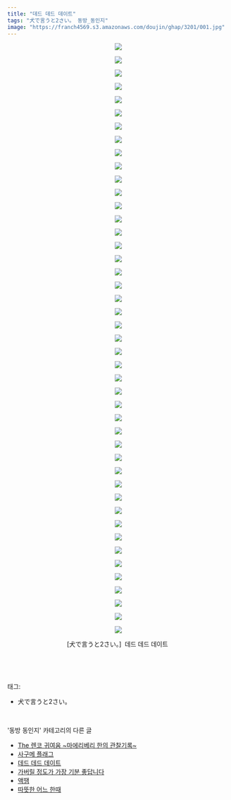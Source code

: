 ```yaml
---
title: "데드 데드 데이트"
tags: "犬で言うと2さい。 동방_동인지"
image: "https://franch4569.s3.amazonaws.com/doujin/ghap/3201/001.jpg"
---
```

<div class="article">
<p style="text-align: center; clear: none; float: none;"><img src="{{ site.imgserver2 }}/ghap/3201/001.jpg"/></p>
<p style="text-align: center; clear: none; float: none;"><img src="{{ site.imgserver2 }}/ghap/3201/002.jpg"/></p>
<p style="text-align: center; clear: none; float: none;"><img src="{{ site.imgserver2 }}/ghap/3201/003.jpg"/></p>
<p style="text-align: center; clear: none; float: none;"><img src="{{ site.imgserver2 }}/ghap/3201/004.jpg"/></p>
<p style="text-align: center; clear: none; float: none;"><img src="{{ site.imgserver2 }}/ghap/3201/005.jpg"/></p>
<p style="text-align: center; clear: none; float: none;"><img src="{{ site.imgserver2 }}/ghap/3201/006.jpg"/></p>
<p style="text-align: center; clear: none; float: none;"><img src="{{ site.imgserver2 }}/ghap/3201/007.jpg"/></p>
<p style="text-align: center; clear: none; float: none;"><img src="{{ site.imgserver2 }}/ghap/3201/008.jpg"/></p>
<p style="text-align: center; clear: none; float: none;"><img src="{{ site.imgserver2 }}/ghap/3201/009.jpg"/></p>
<p style="text-align: center; clear: none; float: none;"><img src="{{ site.imgserver2 }}/ghap/3201/010.jpg"/></p>
<p style="text-align: center; clear: none; float: none;"><img src="{{ site.imgserver2 }}/ghap/3201/011.jpg"/></p>
<p style="text-align: center; clear: none; float: none;"><img src="{{ site.imgserver2 }}/ghap/3201/012.jpg"/></p>
<p style="text-align: center; clear: none; float: none;"><img src="{{ site.imgserver2 }}/ghap/3201/013.jpg"/></p>
<p style="text-align: center; clear: none; float: none;"><img src="{{ site.imgserver2 }}/ghap/3201/014.jpg"/></p>
<p style="text-align: center; clear: none; float: none;"><img src="{{ site.imgserver2 }}/ghap/3201/015.jpg"/></p>
<p style="text-align: center; clear: none; float: none;"><img src="{{ site.imgserver2 }}/ghap/3201/016.jpg"/></p>
<p style="text-align: center; clear: none; float: none;"><img src="{{ site.imgserver2 }}/ghap/3201/017.jpg"/></p>
<p style="text-align: center; clear: none; float: none;"><img src="{{ site.imgserver2 }}/ghap/3201/018.jpg"/></p>
<p style="text-align: center; clear: none; float: none;"><img src="{{ site.imgserver2 }}/ghap/3201/019.jpg"/></p>
<p style="text-align: center; clear: none; float: none;"><img src="{{ site.imgserver2 }}/ghap/3201/020.jpg"/></p>
<p style="text-align: center; clear: none; float: none;"><img src="{{ site.imgserver2 }}/ghap/3201/021.jpg"/></p>
<p style="text-align: center; clear: none; float: none;"><img src="{{ site.imgserver2 }}/ghap/3201/022.jpg"/></p>
<p style="text-align: center; clear: none; float: none;"><img src="{{ site.imgserver2 }}/ghap/3201/023.jpg"/></p>
<p style="text-align: center; clear: none; float: none;"><img src="{{ site.imgserver2 }}/ghap/3201/024.jpg"/></p>
<p style="text-align: center; clear: none; float: none;"><img src="{{ site.imgserver2 }}/ghap/3201/025.jpg"/></p>
<p style="text-align: center; clear: none; float: none;"><img src="{{ site.imgserver2 }}/ghap/3201/026.jpg"/></p>
<p style="text-align: center; clear: none; float: none;"><img src="{{ site.imgserver2 }}/ghap/3201/027.jpg"/></p>
<p style="text-align: center; clear: none; float: none;"><img src="{{ site.imgserver2 }}/ghap/3201/028.jpg"/></p>
<p style="text-align: center; clear: none; float: none;"><img src="{{ site.imgserver2 }}/ghap/3201/029.jpg"/></p>
<p style="text-align: center; clear: none; float: none;"><img src="{{ site.imgserver2 }}/ghap/3201/030.jpg"/></p>
<p style="text-align: center; clear: none; float: none;"><img src="{{ site.imgserver2 }}/ghap/3201/031.jpg"/></p>
<p style="text-align: center; clear: none; float: none;"><img src="{{ site.imgserver2 }}/ghap/3201/032.jpg"/></p>
<p style="text-align: center; clear: none; float: none;"><img src="{{ site.imgserver2 }}/ghap/3201/033.jpg"/></p>
<p style="text-align: center; clear: none; float: none;"><img src="{{ site.imgserver2 }}/ghap/3201/034.jpg"/></p>
<p style="text-align: center; clear: none; float: none;"><img src="{{ site.imgserver2 }}/ghap/3201/035.jpg"/></p>
<p style="text-align: center; clear: none; float: none;"><img src="{{ site.imgserver2 }}/ghap/3201/036.jpg"/></p>
<p style="text-align: center; clear: none; float: none;"><img src="{{ site.imgserver2 }}/ghap/3201/037.jpg"/></p>
<p style="text-align: center; clear: none; float: none;"><img src="{{ site.imgserver2 }}/ghap/3201/038.jpg"/></p>
<p style="text-align: center; clear: none; float: none;"><img src="{{ site.imgserver2 }}/ghap/3201/039.jpg"/></p>
<p style="text-align: center; clear: none; float: none;"><img src="{{ site.imgserver2 }}/ghap/3201/040.jpg"/></p>
<p style="text-align: center; clear: none; float: none;"><img src="{{ site.imgserver2 }}/ghap/3201/041.jpg"/></p>
<p style="text-align: center; clear: none; float: none;"><img src="{{ site.imgserver2 }}/ghap/3201/042.jpg"/></p>
<p style="text-align: center; clear: none; float: none;"><img src="{{ site.imgserver2 }}/ghap/3201/043.jpg"/></p>
<p style="text-align: center; clear: none; float: none;"><img src="{{ site.imgserver2 }}/ghap/3201/044.jpg"/></p>
<p style="text-align: center; clear: none; float: none;"><img src="{{ site.imgserver2 }}/ghap/3201/045.jpg"/></p>
<p style="text-align: center; clear: none; float: none;">[犬で言うと2さい。]  데드 데드 데이트 </p>
<p><br/></p>
</div><br/>
<div class="tagTrail">
<p>태그: </p>
<ul>
<li>犬で言うと2さい。</li>
</ul>
</div><br/>
<div class="another">
<p>'동방 동인지' 카테고리의 다른 글</p>
<ul>
<li><a href="/ghap_3204">The 렌코 귀여움 ~마에리베리 한의 관찰기록~</a></li>
<li><a href="/ghap_3203">사구메 플래그</a></li>
<li><a href="/ghap_3201">데드 데드 데이트</a></li>
<li><a href="/ghap_3200">가버릴 정도가 가장 기분 좋답니다</a></li>
<li><a href="/ghap_3199">액땜</a></li>
<li><a href="/ghap_3198">따뜻한 어느 한때</a></li>
</ul>
</div><br/>
<div class="cb_module cb_fluid">
<div class="cb_wrt cb_profile">
</div><!-- commentList close -->
</div><br/>
